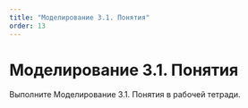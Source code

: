 ```yaml
---
title: "Моделирование 3.1. Понятия"
order: 13
---
```


# Моделирование 3.1. Понятия

Выполните Моделирование 3.1. Понятия в рабочей тетради.